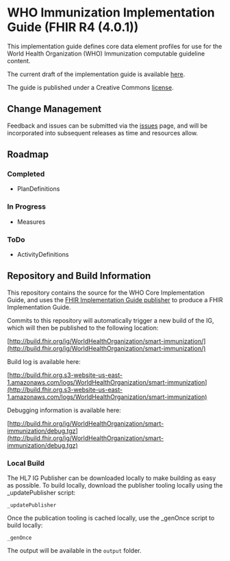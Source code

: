 # WHO Immunization Implementation Guide (FHIR R4 (4.0.1))

This implementation guide defines core data element profiles for use for the World Health Organization (WHO) Immunization computable guideline content.

The current draft of the implementation guide is available [here](http://build.fhir.org/ig/WorldHealthOrganization/smart-immunization/).

The guide is published under a Creative Commons [license](LICENSE.md).

## Change Management

Feedback and issues can be submitted via the [issues](issues) page, and will be incorporated into subsequent releases as time and resources allow.

## Roadmap
### Completed
* PlanDefinitions

### In Progress
* Measures 

### ToDo 
* ActivityDefinitions

## Repository and Build Information

This repository contains the source for the WHO Core Implementation Guide, and uses the [FHIR Implementation Guide publisher](http://wiki.hl7.org/index.php?title=IG_Publisher_Documentation) to produce a FHIR Implementation Guide.

Commits to this repository will automatically trigger a new build of the IG, which will then be published to the following location:

[http://build.fhir.org/ig/WorldHealthOrganization/smart-immunization/](http://build.fhir.org/ig/WorldHealthOrganization/smart-immunization/)

Build log is available here:

[http://build.fhir.org.s3-website-us-east-1.amazonaws.com/logs/WorldHealthOrganization/smart-immunization](http://build.fhir.org.s3-website-us-east-1.amazonaws.com/logs/WorldHealthOrganization/smart-immunization)

Debugging information is available here:

[http://build.fhir.org/ig/WorldHealthOrganization/smart-immunization/debug.tgz](http://build.fhir.org/ig/WorldHealthOrganization/smart-immunization/debug.tgz)

### Local Build

The HL7 IG Publisher can be downloaded locally to make building as easy as possible. To build locally, download the publisher tooling locally using the _updatePublisher script:

    _updatePublisher

Once the publication tooling is cached locally, use the _genOnce script to build locally:

    _genOnce

The output will be available in the `output` folder.
